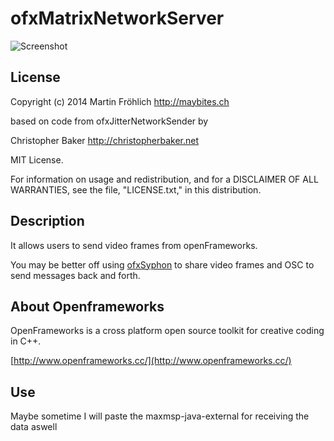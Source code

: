 ofxMatrixNetworkServer
======================

![Screenshot](http://maybites.ch/uploads/MayBare/maybites_head.png)

License
-------

Copyright (c) 2014 Martin Fröhlich <http://maybites.ch>

based on code from ofxJitterNetworkSender by

Christopher Baker <http://christopherbaker.net>

MIT License.

For information on usage and redistribution, and for a DISCLAIMER OF ALL
WARRANTIES, see the file, "LICENSE.txt," in this distribution.

Description
-----------

It allows users to send video frames from openFrameworks.

You may be better off using [ofxSyphon](https://github.com/astellato/ofxSyphon) to share video frames and OSC to send messages back and forth. 

About Openframeworks
--------------------

OpenFrameworks is a cross platform open source toolkit for creative coding in C++.

[http://www.openframeworks.cc/](http://www.openframeworks.cc/)

Use
---

Maybe sometime I will paste the maxmsp-java-external for receiving the data aswell

